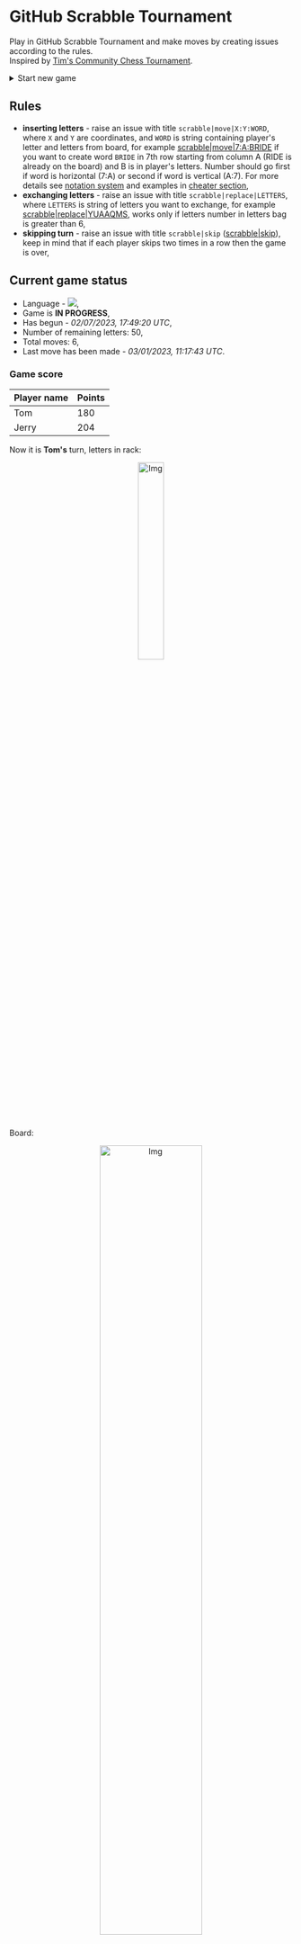 
# GitHub Scrabble Tournament
Play in GitHub Scrabble Tournament and make moves by creating issues according to the rules.    
Inspired by [Tim's Community Chess Tournament](https://github.com/timburgan/).

<details>
  <summary>Start new game</summary>
  
 
 - [GB](https://github.com/radosz99/radosz99/issues/new?title=scrabble%7Cinit%7CGB&body=Just+push+%27Submit+new+issue%27+or+update+with+your+move)  ![](https://raw.githubusercontent.com/radosz99/radosz99/main/flags/GB.png)
 - [PL](https://github.com/radosz99/radosz99/issues/new?title=scrabble%7Cinit%7CPL&body=Just+push+%27Submit+new+issue%27+or+update+with+your+move)  ![](https://raw.githubusercontent.com/radosz99/radosz99/main/flags/PL.png)
 - [ES](https://github.com/radosz99/radosz99/issues/new?title=scrabble%7Cinit%7CES&body=Just+push+%27Submit+new+issue%27+or+update+with+your+move)  ![](https://raw.githubusercontent.com/radosz99/radosz99/main/flags/ES.png)
 - [DE](https://github.com/radosz99/radosz99/issues/new?title=scrabble%7Cinit%7CDE&body=Just+push+%27Submit+new+issue%27+or+update+with+your+move)  ![](https://raw.githubusercontent.com/radosz99/radosz99/main/flags/DE.png)
 - [FR](https://github.com/radosz99/radosz99/issues/new?title=scrabble%7Cinit%7CFR&body=Just+push+%27Submit+new+issue%27+or+update+with+your+move)  ![](https://raw.githubusercontent.com/radosz99/radosz99/main/flags/FR.png)
</details>
        

## Rules
 - **inserting letters** - raise an issue with title `scrabble|move|X:Y:WORD`, where `X` and `Y` are coordinates, and `WORD` is string containing player's letter and letters from board, for example [scrabble&#124;move&#124;7:A:BRIDE](https://github.com/radosz99/radosz99/issues/new?title=scrabble%7Cmove%7C7%3AA%3ABRIDE&body=Just+push+%27Submit+new+issue%27+or+update+with+your+move) if you want to create word `BRIDE` in 7th row starting from column A (RIDE is already on the board) and B is in player's letters. Number should go first if word is horizontal (7:A) or second if word is vertical (A:7). For more details see [notation system](https://en.wikipedia.org/wiki/Scrabble#Notation_system) and examples in [cheater section](#cheater),
 - **exchanging letters** - raise an issue with title `scrabble|replace|LETTERS`, where `LETTERS` is string of letters you want to exchange, for example [scrabble&#124;replace&#124;YUAAQMS](https://github.com/radosz99/radosz99/issues/new?title=scrabble%7Creplace%7CYUAAQMS&body=Just+push+%27Submit+new+issue%27+or+update+with+your+move), works only if letters number in letters bag is greater than 6,
 - **skipping turn** - raise an issue with title `scrabble|skip` ([scrabble&#124;skip](https://github.com/radosz99/radosz99/issues/new?title=scrabble%7Cskip&body=Just+push+%27Submit+new+issue%27+or+update+with+your+move)), keep in mind that if each player skips two times in a row then the game is over,

## Current game status
 - Language - ![](https://raw.githubusercontent.com/radosz99/radosz99/main/flags/ES.png),
 - Game is **IN PROGRESS**,
 - Has begun - *02/07/2023, 17:49:20 UTC*,
 - Number of remaining letters: 50,
 - Total moves: 6,
 - Last move has been made - *03/01/2023, 11:17:43 UTC*.
    
### Game score
| Player name | Points |
 | - | - |  
| Tom | 180
| Jerry | 204

Now it is **Tom's** turn, letters in rack:
<p align="center">
    <img src="https://raw.githubusercontent.com/radosz99/radosz99/main/rack.png" width=30% alt="Img"/>
</p>

Board:
<p align="center">
<img src="https://raw.githubusercontent.com/radosz99/radosz99/main/board.png" width=60% alt="Img"/>
</p>
    
## User leaderboard
| Moves | Who | Points |
| - | - | - |
| 6 | [@radosz99](github.com/radosz99)| 384

<a name="cheater"></a>
## Cheater section  
Try out my algorithm and check the moves that were found based on the state of the board and rack. :cowboy_hat_face:
<details>
  <summary>Reveal some fancy moves :)</summary>
  
  | Id | Move | Points |
  | - | - | - |  
|1 | [L:3:zumayas](https://github.com/radosz99/radosz99/issues/new?title=scrabble%7Cmove%7CL%3A3%3Azumayas&body=Just+push+%27Submit+new+issue%27+or+update+with+your+move) | 25 
|2 | [L:3:zumaya](https://github.com/radosz99/radosz99/issues/new?title=scrabble%7Cmove%7CL%3A3%3Azumaya&body=Just+push+%27Submit+new+issue%27+or+update+with+your+move) | 24 
|3 | [E:3:yamaos](https://github.com/radosz99/radosz99/issues/new?title=scrabble%7Cmove%7CE%3A3%3Ayamaos&body=Just+push+%27Submit+new+issue%27+or+update+with+your+move) | 22 
|4 | [4:C:mayal](https://github.com/radosz99/radosz99/issues/new?title=scrabble%7Cmove%7C4%3AC%3Amayal&body=Just+push+%27Submit+new+issue%27+or+update+with+your+move) | 20 
|5 | [E:4:mayos](https://github.com/radosz99/radosz99/issues/new?title=scrabble%7Cmove%7CE%3A4%3Amayos&body=Just+push+%27Submit+new+issue%27+or+update+with+your+move) | 20 
|6 | [K:2:muyas](https://github.com/radosz99/radosz99/issues/new?title=scrabble%7Cmove%7CK%3A2%3Amuyas&body=Just+push+%27Submit+new+issue%27+or+update+with+your+move) | 20 
|7 | [E:3:yamao](https://github.com/radosz99/radosz99/issues/new?title=scrabble%7Cmove%7CE%3A3%3Ayamao&body=Just+push+%27Submit+new+issue%27+or+update+with+your+move) | 20 
|8 | [J:0:ayunas](https://github.com/radosz99/radosz99/issues/new?title=scrabble%7Cmove%7CJ%3A0%3Aayunas&body=Just+push+%27Submit+new+issue%27+or+update+with+your+move) | 19 
|9 | [E:4:mayo](https://github.com/radosz99/radosz99/issues/new?title=scrabble%7Cmove%7CE%3A4%3Amayo&body=Just+push+%27Submit+new+issue%27+or+update+with+your+move) | 18 
|10 | [5:D:mayos](https://github.com/radosz99/radosz99/issues/new?title=scrabble%7Cmove%7C5%3AD%3Amayos&body=Just+push+%27Submit+new+issue%27+or+update+with+your+move) | 18 
</details>
    
## Latest moves
<details>
<summary>Show 10 latest moves</summary>
  
  
  | Id | Type | Move / Letters to replace | Created words / New letters | Date | Points | Player | Who |
  | - | - | - | - | - | - | - | - |
|5| INSERT | 3:G:ajenuz | ['AJENUZ'] | 03/01/2023, 11:17:31 UTC | 60 | Jerry | [@radosz99](github.com/radosz99) |
|4| INSERT | G:3:alolaron | ['ALOLARON'] | 02/23/2023, 20:08:34 UTC | 60 | Tom | [@radosz99](github.com/radosz99) |
|3| INSERT | 13:B:index | ['INDEX'] | 02/23/2023, 20:06:36 UTC | 58 | Jerry | [@radosz99](github.com/radosz99) |
|2| INSERT | 11:A:ñorbo | ['ÑORBO'] | 02/11/2023, 12:06:37 UTC | 44 | Tom | [@radosz99](github.com/radosz99) |
|1| INSERT | C:6:capearon | ['CAPEARON'] | 02/11/2023, 11:49:00 UTC | 86 | Jerry | [@radosz99](github.com/radosz99) |
|0| INSERT | 7:C:acodale | ['ACODALE'] | 02/07/2023, 17:54:25 UTC | 76 | Tom | [@radosz99](github.com/radosz99) |
</details>
    